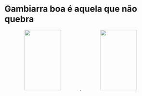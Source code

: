 <h1>Gambiarra boa é aquela que não quebra</h1>
<div align="center">
  <a href="https://github.com/PanteraCorDeRosa">
  <img width="49%" height="200px"  src="https://github-readme-stats.vercel.app/api?username=PanteraCorDeRosa&show_icons=true&theme=synthwave&include_all_commits=true&count_private=true"/>
<img  width="49%" height="200px" src="https://github-readme-stats-eight-theta.vercel.app/api/top-langs/?username=PanteraCorDeRosa&layout=compact&langs_count=6&theme=synthwave&include_all_commits=true&count_private=true"/> 
</div>

  
  ##
